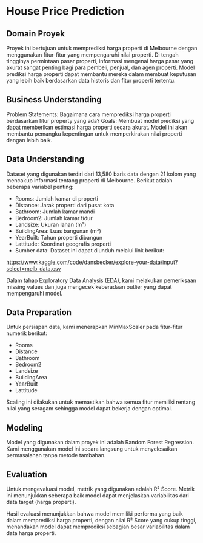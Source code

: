 # House Price Prediction

## Domain Proyek
Proyek ini bertujuan untuk memprediksi harga properti di Melbourne dengan menggunakan fitur-fitur yang mempengaruhi nilai properti. Di tengah tingginya permintaan pasar properti, informasi mengenai harga pasar yang akurat sangat penting bagi para pembeli, penjual, dan agen properti. Model prediksi harga properti dapat membantu mereka dalam membuat keputusan yang lebih baik berdasarkan data historis dan fitur properti tertentu.

## Business Understanding
Problem Statements: Bagaimana cara memprediksi harga properti berdasarkan fitur property yang ada?
Goals: Membuat model prediksi yang dapat memberikan estimasi harga properti secara akurat. Model ini akan membantu pemangku kepentingan untuk memperkirakan nilai properti dengan lebih baik.

## Data Understanding
Dataset yang digunakan terdiri dari 13,580 baris data dengan 21 kolom yang mencakup informasi tentang properti di Melbourne. Berikut adalah beberapa variabel penting:

- Rooms: Jumlah kamar di properti
- Distance: Jarak properti dari pusat kota
- Bathroom: Jumlah kamar mandi
- Bedroom2: Jumlah kamar tidur
- Landsize: Ukuran lahan (m²)
- BuildingArea: Luas bangunan (m²)
- YearBuilt: Tahun properti dibangun
- Lattitude: Koordinat geografis properti
- Sumber data: Dataset ini dapat diunduh melalui link berikut:

https://www.kaggle.com/code/dansbecker/explore-your-data/input?select=melb_data.csv

Dalam tahap Exploratory Data Analysis (EDA), kami melakukan pemeriksaan missing values dan juga mengecek keberadaan outlier yang dapat mempengaruhi model.

## Data Preparation
Untuk persiapan data, kami menerapkan MinMaxScaler pada fitur-fitur numerik berikut:

- Rooms
- Distance
- Bathroom
- Bedroom2
- Landsize
- BuildingArea
- YearBuilt
- Lattitude

Scaling ini dilakukan untuk memastikan bahwa semua fitur memiliki rentang nilai yang seragam sehingga model dapat bekerja dengan optimal.

## Modeling
Model yang digunakan dalam proyek ini adalah Random Forest Regression. Kami menggunakan model ini secara langsung untuk menyelesaikan permasalahan tanpa metode tambahan.

## Evaluation
Untuk mengevaluasi model, metrik yang digunakan adalah R² Score. Metrik ini menunjukkan seberapa baik model dapat menjelaskan variabilitas dari data target (harga properti).

Hasil evaluasi menunjukkan bahwa model memiliki performa yang baik dalam memprediksi harga properti, dengan nilai R² Score yang cukup tinggi, menandakan model dapat memprediksi sebagian besar variabilitas dalam data harga properti.
